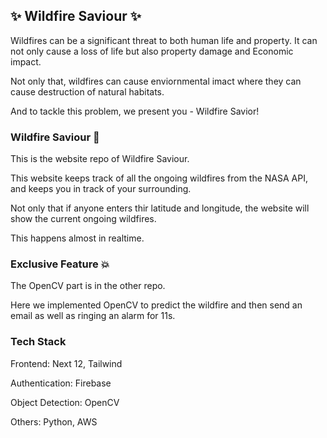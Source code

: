 ## ✨ Wildfire Saviour ✨
Wildfires can be a significant threat to both human life and property.
It can not only cause a loss of life but also property damage and Economic impact.

Not only that, wildfires can cause enviornmental imact where they can cause destruction of natural habitats.

And to tackle this problem, we present you - Wildfire Savior!

### Wildfire Saviour 🚀
This is the website repo of Wildfire Saviour.

This website keeps track of all the ongoing wildfires from the NASA API, and keeps you in track of your surrounding.

Not only that if anyone enters thir latitude and longitude, the website will show the current ongoing wildfires.

This happens almost in realtime.

### Exclusive Feature 💥
The OpenCV part is in the other repo.

Here we implemented OpenCV to predict the wildfire and then send an email as well as ringing an alarm for 11s.

### Tech Stack
Frontend: Next 12, Tailwind

Authentication: Firebase

Object Detection: OpenCV

Others: Python, AWS